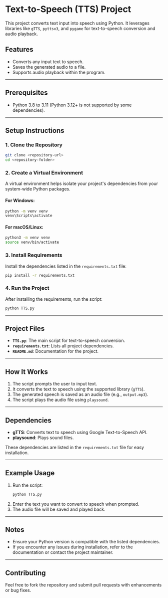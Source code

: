 # Text-to-Speech (TTS) Project

This project converts text input into speech using Python. It leverages libraries like `gTTS`, `pyttsx3`, and `pygame` for text-to-speech conversion and audio playback.

## Features
- Converts any input text to speech.
- Saves the generated audio to a file.
- Supports audio playback within the program.

---

## Prerequisites
- Python 3.8 to 3.11 (Python 3.12+ is not supported by some dependencies).

---

## Setup Instructions

### 1. Clone the Repository
```bash
git clone <repository-url>
cd <repository-folder>
```

### 2. Create a Virtual Environment
A virtual environment helps isolate your project's dependencies from your system-wide Python packages.

#### For Windows:
```bash
python -m venv venv
venv\Scripts\activate
```

#### For macOS/Linux:
```bash
python3 -m venv venv
source venv/bin/activate
```

### 3. Install Requirements
Install the dependencies listed in the `requirements.txt` file:
```bash
pip install -r requirements.txt
```

### 4. Run the Project
After installing the requirements, run the script:
```bash
python TTS.py
```

---

## Project Files
- **`TTS.py`**: The main script for text-to-speech conversion.
- **`requirements.txt`**: Lists all project dependencies.
- **`README.md`**: Documentation for the project.

---

## How It Works
1. The script prompts the user to input text.
2. It converts the text to speech using the supported library (`gTTS`).
3. The generated speech is saved as an audio file (e.g., `output.mp3`).
4. The script plays the audio file using `playsound`.

---

## Dependencies
- **gTTS**: Converts text to speech using Google Text-to-Speech API.
- **playsound**: Plays sound files.

These dependencies are listed in the `requirements.txt` file for easy installation.

---

## Example Usage
1. Run the script:
    ```bash
    python TTS.py
    ```
2. Enter the text you want to convert to speech when prompted.
3. The audio file will be saved and played back.

---

## Notes
- Ensure your Python version is compatible with the listed dependencies.
- If you encounter any issues during installation, refer to the documentation or contact the project maintainer.

---

## Contributing
Feel free to fork the repository and submit pull requests with enhancements or bug fixes.
